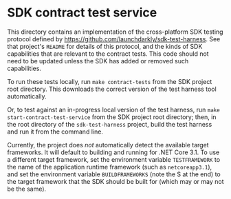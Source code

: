 # SDK contract test service

This directory contains an implementation of the cross-platform SDK testing protocol defined by https://github.com/launchdarkly/sdk-test-harness. See that project's `README` for details of this protocol, and the kinds of SDK capabilities that are relevant to the contract tests. This code should not need to be updated unless the SDK has added or removed such capabilities.

To run these tests locally, run `make contract-tests` from the SDK project root directory. This downloads the correct version of the test harness tool automatically.

Or, to test against an in-progress local version of the test harness, run `make start-contract-test-service` from the SDK project root directory; then, in the root directory of the `sdk-test-harness` project, build the test harness and run it from the command line.

Currently, the project does _not_ automatically detect the available target frameworks. It will default to building and running for .NET Core 3.1. To use a different target framework, set the environment variable `TESTFRAMEWORK` to the name of the application runtime framework (such as `netcoreapp3.1`), and set the environment variable `BUILDFRAMEWORKS` (note the S at the end) to the target framework that the SDK should be built for (which may or may not be the same).
